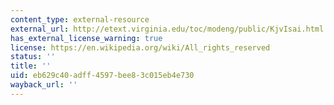 ```yaml
---
content_type: external-resource
external_url: http://etext.virginia.edu/toc/modeng/public/KjvIsai.html
has_external_license_warning: true
license: https://en.wikipedia.org/wiki/All_rights_reserved
status: ''
title: ''
uid: eb629c40-adff-4597-bee8-3c015eb4e730
wayback_url: ''
---
```

